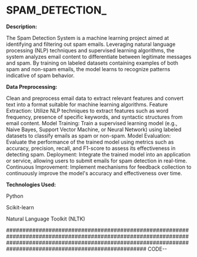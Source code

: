# SPAM_DETECTION_


**Description:**


The Spam Detection System is a machine learning project aimed at identifying and filtering out spam emails. 
Leveraging natural language processing (NLP) techniques and supervised learning algorithms, the system 
analyzes email content to differentiate between legitimate messages and spam. By training on labeled datasets containing examples of both spam and non-spam emails, the model learns to recognize patterns indicative 
of spam behavior.


**Data Preprocessing:**


Clean and preprocess email data to extract relevant features and convert text into a format suitable for machine learning algorithms.
Feature Extraction: Utilize NLP techniques to extract features such as word frequency, presence of specific keywords, and syntactic structures from email content.
Model Training: Train a supervised learning model (e.g., Naive Bayes, Support Vector Machine, or Neural Network) using labeled datasets to classify emails as spam or non-spam.
Model Evaluation: Evaluate the performance of the trained model using metrics such as accuracy, precision, recall, and F1-score to assess its effectiveness in detecting spam.
Deployment: Integrate the trained model into an application or service, allowing users to submit emails for spam detection in real-time.
Continuous Improvement: Implement mechanisms for feedback collection to continuously improve the model's accuracy and effectiveness over time.

**Technologies Used:**

Python

Scikit-learn

Natural Language Toolkit (NLTK)

###################################################################################################################################################################################################################
CODE--

